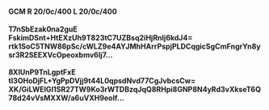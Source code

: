 #### GCM R 20/0c/400 L 20/0c/400
**T7nSbEzak0na2guE**<br/>**FskimDSnt+HtEXzUh9T823tC7UZBsq2iHjRnlj6kdJ4=**<br/>**rtk1SoC5TNW86pSc/cWLZ9e4AYJMhHArrPspjPLDCqgicSgCmFngrYn8ysr3R2SEEXVcOpeoxbmv6Ij7...**<br/><br/>
**8XlUnP9TnLgptFxE**<br/>**tI3OHoDjFL+YgPpDVjj9t44L0qpsdNvd77CgJvbcsCw=**<br/>**XK/GiLWElGI1SR27TW9Ko3rWTDBzqJqQ8RHpi8GNP8N4yRd3vXkseT6Q78d24vVsMXXW/a6uVXH9eolf...**